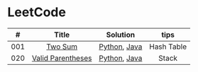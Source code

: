 # LeetCode
| #        | Title    |   Solution     |   tips     |
| :--------:   | :-----:   |  :------: |  :------: |
|   001      |   [Two Sum](https://leetcode.com/problems/two-sum/) |    [Python](./Python/001_twoSum.py), [Java](./Java/001_Two_Sum.java) |  Hash Table  |
|   020      |   [Valid Parentheses](https://leetcode.com/problems/valid-parentheses/) |    [Python](./Python/020_Valid_Parentheses.py), [Java](./Java/020_Valid_Parentheses.java) |  Stack  |

